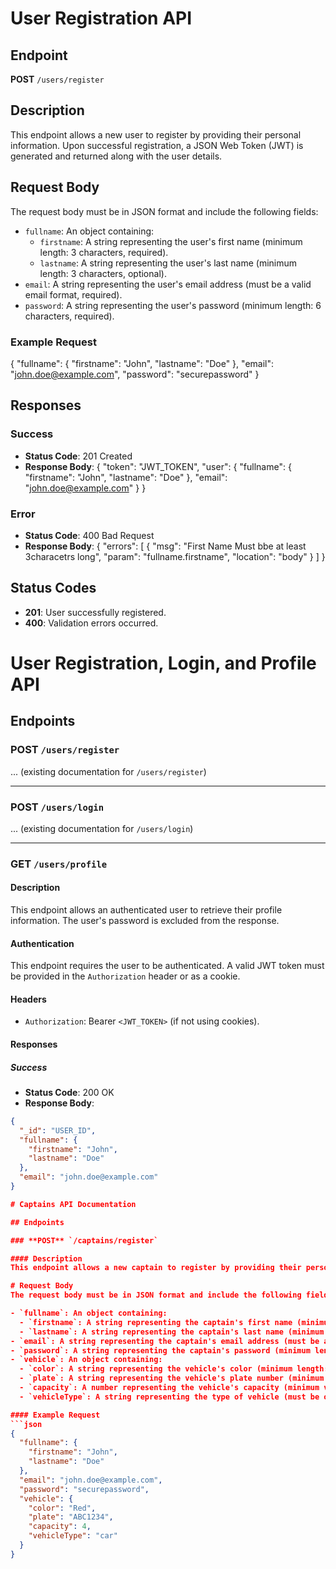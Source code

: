 # User Registration API

## Endpoint
**POST** `/users/register`

## Description
This endpoint allows a new user to register by providing their personal information. Upon successful registration, a JSON Web Token (JWT) is generated and returned along with the user details.

## Request Body
The request body must be in JSON format and include the following fields:

- `fullname`: An object containing:
  - `firstname`: A string representing the user's first name (minimum length: 3 characters, required).
  - `lastname`: A string representing the user's last name (minimum length: 3 characters, optional).
- `email`: A string representing the user's email address (must be a valid email format, required).
- `password`: A string representing the user's password (minimum length: 6 characters, required).

### Example Request
{
  "fullname": {
    "firstname": "John",
    "lastname": "Doe"
  },
  "email": "john.doe@example.com",
  "password": "securepassword"
}

## Responses

### Success
- **Status Code**: 201 Created
- **Response Body**:
{
  "token": "JWT_TOKEN",
  "user": {
    "fullname": {
      "firstname": "John",
      "lastname": "Doe"
    },
    "email": "john.doe@example.com"
  }
}

### Error
- **Status Code**: 400 Bad Request
- **Response Body**:
{
  "errors": [
    {
      "msg": "First Name Must  bbe at least 3characetrs long",
      "param": "fullname.firstname",
      "location": "body"
    }
  ]
}

## Status Codes
- **201**: User successfully registered.
- **400**: Validation errors occurred.

# User Registration, Login, and Profile API

## Endpoints

### **POST** `/users/register`

... (existing documentation for `/users/register`)

---

### **POST** `/users/login`

... (existing documentation for `/users/login`)

---

### **GET** `/users/profile`

#### Description
This endpoint allows an authenticated user to retrieve their profile information. The user's password is excluded from the response.

#### Authentication
This endpoint requires the user to be authenticated. A valid JWT token must be provided in the `Authorization` header or as a cookie.

#### Headers
- `Authorization`: Bearer `<JWT_TOKEN>` (if not using cookies).

#### Responses

##### Success
- **Status Code**: 200 OK
- **Response Body**:
```json
{
  "_id": "USER_ID",
  "fullname": {
    "firstname": "John",
    "lastname": "Doe"
  },
  "email": "john.doe@example.com"
} 

# Captains API Documentation

## Endpoints

### **POST** `/captains/register`

#### Description
This endpoint allows a new captain to register by providing their personal and vehicle information. Upon successful registration, a JSON Web Token (JWT) is generated and returned along with the captain's details.

# Request Body
The request body must be in JSON format and include the following fields:

- `fullname`: An object containing:
  - `firstname`: A string representing the captain's first name (minimum length: 3 characters, required).
  - `lastname`: A string representing the captain's last name (minimum length: 3 characters, optional).
- `email`: A string representing the captain's email address (must be a valid email format, required).
- `password`: A string representing the captain's password (minimum length: 6 characters, required).
- `vehicle`: An object containing:
  - `color`: A string representing the vehicle's color (minimum length: 3 characters, required).
  - `plate`: A string representing the vehicle's plate number (minimum length: 4 characters, required).
  - `capacity`: A number representing the vehicle's capacity (minimum value: 1, required).
  - `vehicleType`: A string representing the type of vehicle (must be one of: `car`, `motorcycle`, `auto`, required).

#### Example Request
```json
{
  "fullname": {
    "firstname": "John",
    "lastname": "Doe"
  },
  "email": "john.doe@example.com",
  "password": "securepassword",
  "vehicle": {
    "color": "Red",
    "plate": "ABC1234",
    "capacity": 4,
    "vehicleType": "car"
  }
}